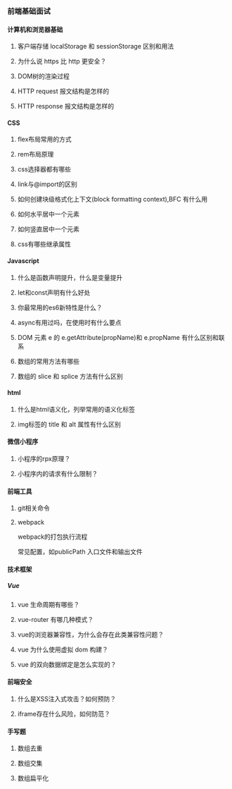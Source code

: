 ### 前端基础面试

#### 计算机和浏览器基础

1. 客户端存储 localStorage 和 sessionStorage 区别和用法

2. 为什么说 https 比 http 更安全？

3. DOM树的渲染过程

4. HTTP request 报文结构是怎样的

5. HTTP response 报文结构是怎样的

#### CSS

1. flex布局常用的方式

2. rem布局原理

3. css选择器都有哪些

4. link与@import的区别

5. 如何创建块级格式化上下文(block formatting context),BFC 有什么用

6. 如何水平居中一个元素

7. 如何竖直居中一个元素

8. css有哪些继承属性

#### Javascript

1. 什么是函数声明提升，什么是变量提升

2. let和const声明有什么好处

3. 你最常用的es6新特性是什么？

4. async有用过吗，在使用时有什么要点

5. DOM 元素 e 的 e.getAttribute(propName)和 e.propName 有什么区别和联系

6. 数组的常用方法有哪些

7. 数组的 slice 和 splice 方法有什么区别

#### html

1. 什么是html语义化，列举常用的语义化标签

2. img标签的 title 和 alt 属性有什么区别


#### 微信小程序

1. 小程序的rpx原理？

2. 小程序内的请求有什么限制？


#### 前端工具

1. git相关命令

2. webpack

   webpack的打包执行流程

   常见配置，如publicPath 入口文件和输出文件


#### 技术框架

#####  Vue

1. vue 生命周期有哪些？

2. vue-router 有哪几种模式？

3. vue的浏览器兼容性，为什么会存在此类兼容性问题？

4. vue 为什么使用虚拟 dom 构建？

5. vue 的双向数据绑定是怎么实现的？


#### 前端安全

1. 什么是XSS注入式攻击？如何预防？

2. iframe存在什么风险，如何防范？

#### 手写题

1. 数组去重

2. 数组交集

3. 数组扁平化

